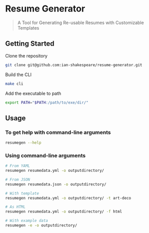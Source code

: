 # Resume Generator

> A Tool for Generating Re-usable Resumes with Customizable Templates

## Getting Started

Clone the repository

```sh
git clone git@github.com:ian-shakespeare/resume-generator.git
```

Build the CLI

```sh
make cli
```

Add the executable to path

```sh
export PATH="$PATH:/path/to/exe/dir/"
```

## Usage

### To get help with command-line arguments

```sh
resumegen --help
```

### Using command-line arguments

```sh
# From YAML
resumegen resumedata.yml -o outputdirectory/

# From JSON
resumegen resumedata.json -o outputdirectory/

# With template
resumegen resumedata.yml -o outputdirectory/ -t art-deco

# As HTML
resumegen resumedata.yml -o outputdirectory/ -f html

# With example data
resumegen -e -o outputdirectory/
```

